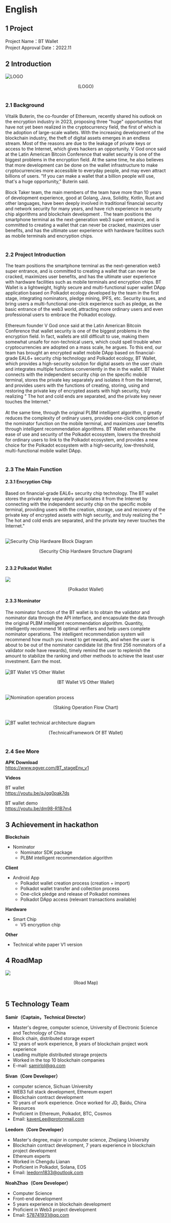 # English
## **1 Project**

Project Name：BT Wallet  
Project Approval Date：2022.11

## **2 Introduction**
![LOGO](./docs/pic/001.png)
<center>(LOGO)</center>  
<br>

### **2.1 Background**
Vitalik Buterin, the co-founder of Ethereum, recently shared his outlook on the encryption industry in 2023, proposing three "huge" opportunities that have not yet been realized in the cryptocurrency field, the first of which is the adoption of large-scale wallets. With the increasing development of the blockchain industry, the theft of digital assets emerges in an endless stream. Most of the reasons are due to the leakage of private keys or access to the Internet, which gives hackers an opportunity. V God once said at the Latin American Bitcoin Conference that wallet security is one of the biggest problems in the encryption field. At the same time, he also believes that more development can be done on the wallet infrastructure to make cryptocurrencies more accessible to everyday people, and may even attract billions of users. "If you can make a wallet that a billion people will use, that's a huge opportunity," Buterin said.<br><br>
Block Taker team, the main members of the team have more than 10 years of development experience, good at Golang, Java, Solidity, Kotlin, Rust and other languages, have been deeply involved in traditional financial security and network security for many years, and have rich experience in security chip algorithms and blockchain development . The team positions the smartphone terminal as the next-generation web3 super entrance, and is committed to creating a wallet that can never be cracked, maximizes user benefits, and has the ultimate user experience with hardware facilities such as mobile terminals and encryption chips.<br><br>

### **2.2 Project Introduction**
The team positions the smartphone terminal as the next-generation web3 super entrance, and is committed to creating a wallet that can never be cracked, maximizes user benefits, and has the ultimate user experience with hardware facilities such as mobile terminals and encryption chips. BT Wallet is a lightweight, highly secure and multi-functional super wallet DApp application based on Polkadot ecology developed by the team in the first stage, integrating nominators, pledge mining, IPFS, etc. Security issues, and bring users a multi-functional one-click experience such as pledge, as the basic entrance of the web3 world, attracting more ordinary users and even professional users to embrace the Polkadot ecology.<br><br>
Ethereum founder V God once said at the Latin American Bitcoin Conference that wallet security is one of the biggest problems in the encryption field. In fact, wallets are still difficult to use, making them somewhat unsafe for non-technical users, which could spell trouble when cryptocurrencies are adopted on a mass scale, he argues. To this end, our team has brought an encrypted wallet mobile DApp based on financial-grade EAL6+ security chip technology and Polkadot ecology, BT Wallet, which provides a high-security solution for digital assets on the user chain and integrates multiple functions conveniently in the in the wallet. BT Wallet connects with the independent security chip on the specific mobile terminal, stores the private key separately and isolates it from the Internet, and provides users with the functions of creating, storing, using and restoring the private key of encrypted assets with high security, truly realizing " The hot and cold ends are separated, and the private key never touches the Internet."<br><br>
At the same time, through the original PLBM intelligent algorithm, it greatly reduces the complexity of ordinary users, provides one-click completion of the nominator function on the mobile terminal, and maximizes user benefits through intelligent recommendation algorithms. BT Wallet enhances the ease of use and security of the Polkadot ecosystem, lowers the threshold for ordinary users to link to the Polkadot ecosystem, and provides a new choice for the Polkadot ecosystem with a high-security, low-threshold, multi-functional mobile wallet DApp.
<br><br>
### **2.3 The Main Function**
#### **2.3.1 Encryption Chip**
Based on financial-grade EAL6+ security chip technology. The BT wallet stores the private key separately and isolates it from the Internet by connecting with the independent security chip on the specific mobile terminal, providing users with the creation, storage, use and recovery of the private key of encrypted assets with high security, and truly realizing the " The hot and cold ends are separated, and the private key never touches the Internet."<br>
<br>

![Security Chip Hardware Block Diagram](./docs/pic/002.png)  
<center>(Security Chip Hardware Structure Diagram)</center>  
<br>

#### **2.3.2 Polkadot Wallet**
![](./docs/pic/003.png)
<center>(Polkadot Wallet)</center>

#### **2.3.3 Nominator**
The nominator function of the BT wallet is to obtain the validator and nominator data through the API interface, and encapsulate the data through the original PLBM intelligent recommendation algorithm. Quantity, intelligently recommend 16 optimal verifiers and help users complete nominator operations. The intelligent recommendation system will recommend how much you invest to get rewards, and when the user is about to be out of the nominator candidate list (the first 256 nominators of a validator node have rewards), timely remind the user to replenish the amount to stabilize the ranking and other methods to achieve the least user investment. Earn the most.  
<br>
![BT Wallet VS Other Wallet](./docs/pic/004.png)
<center>(BT Wallet VS Other Wallet)</center>
<br>

![Nomination operation process](./docs/pic/005.png)
<center>(Staking Operation Flow Chart)</center>
<br>

![BT wallet technical architecture diagram](./docs/pic/006.png)
<center>(TechnicalFramework Of BT Wallet)</center>
<br>

### **2.4 See More**

**APK Download**   
https://www.pgyer.com/BT_stageEnv_v1

**Videos**

BT wallet  
https://youtu.be/qJgq0pak7ds

BT wallet demo  
https://youtu.be/dm98-R1B7m4

## **3 Achievement in hackathon**

**Blockchain**
- Nominator
  - Nominator SDK package
  - PLBM intelligent recommendation algorithm

**Client**
- Android App
  - Polkadot wallet creation process (creation + import)
  - Polkadot wallet transfer and collection process
  - One-click pledge and release of Polkadot nominees
  - Polkadot DApp access (relevant transactions available)

**Hardware**
- Smart Chip
  - V5 encryption chip

**Other**
- Technical white paper V1 version

## **4 RoadMap**
![](./docs/pic/007.png)
<center>(Road Map)</center>
<br>

## **5 Technology Team**

**Samir（Captain，Technical Director）**
- Master's degree, computer science, University of Electronic Science and Technology of China
- Block chain, distributed storage expert
- 12 years of work experience, 8 years of blockchain project work experience
- Leading multiple distributed storage projects
- Worked in the top 10 blockchain companies
- E-mail: samirlol@qq.com

**Sivan（Core Developer）**
- computer science, Sichuan University
- WEB3 full stack development, Ethereum expert
- Blockchain contract development
- 10 years of work experience. Once worked for JD, Baidu, China Resources
- Proficient in Ethereum, Polkadot, BTC, Cosmos
- Email: kavenLee@protonmail.com

**Leedorn（Core Developer）**
- Master's degree, major in computer science, Zhejiang University
- Blockchain contract development, 7 years experience in blockchain project development
- Ethereum experts
- Worked in Chengdu Lianan
- Proficient in Polkadot, Solana, EOS
- Email: leedorn1833@outlook.com

**NoahZhao（Core Developer）**
- Computer Science
- Front-end development
- 5 years experience in blockchain development
- Proficient in Web3 project development
- Email: 578741931@qq.com

<br><br><br><br>
<br><br><br><br>
# 中文版本

## **1 项目**
项目名称：BT Wallet  
项目立项日期：  2022.11

## **2 项目简介**
![](./docs/pic/001.png)
<center>(LOGO)</center>  
<br>

### **2.1 项目背景**
以太坊联合创始人Vitalik Buterin近期分享了对2023年加密行业的展望，提出加密货币领域尚未实现的三个“巨大”机会，其中第一点就是大规模钱包的采用。随着区块链行业的日益发展，数字资产被盗的情况层出不穷，究其原因多是因为私钥泄露或者触网，给了黑客可乘之机。V神曾在拉丁美洲比特币会议上表示，钱包安全是加密领域最大的问题之一。同时他也认为可以在钱包基础设施上进行更多开发，使得加密货币更容易为日常人们使用，甚至有可能够吸引数十亿用户。Buterin说，“如果能制造出一个十亿人会使用的钱包，这是一个巨大的机会。”<br>
<br>
Block Taker团队，团队主要成员有10年以上开发经验，擅长Golang、Java、Solidity、Kotlin、Rust等语言，在传统金融安全及网络安全领域深耕多年，拥有丰富的安全芯片算法及区块链开发经验。团队将智能手机终端定位为下一代web3超级入口，并致力于移动终端及加密芯片等硬件设施打造一款永不可破解、用户收益最大化、极致用户体验的钱包。
### **2.2 项目介绍**
团队将智能手机终端定位为下一代web3超级入口，并致力于移动终端及加密芯片等硬件设施打造一款永不可破解、用户收益最大化、极致用户体验的钱包。BT钱包是团队第一阶段开发的基于波卡生态的轻量化，高安全并集成提名人，质押挖矿，IPFS等多功能于一体的超级钱包DApp应用程序，目的是解决数字货币加密钱包领域的安全问题，并为使用者带来质押等多功能一键式体验，作为web3世界的基础入口，吸引更多普通用户乃至专业用户转向拥抱波卡生态。<br>
<br>
以太坊创始人V神曾在拉丁美洲比特币会议上表示，钱包安全是加密领域最大的问题之一。他认为，实际上钱包仍然很难使用，这使得它们对非技术用户有些不安全，当大规模采用加密货币时可能会带来麻烦。为此我们团队带来了一个基于金融级EAL6+安全芯片技术及波卡生态的加密钱包移动端DApp，BT钱包，为用户链上数字资产提供了高安全解决方案的同时将多功能便捷地集成在钱包之中。BT钱包通过与特定移动端搭载的独立安全芯片打通，将私钥单独储存，与互联网隔离，为用户提供了高安全性的加密资产私钥的创建、存储、使用和恢复功能，真正实现了"冷热端分离、私钥永不触网”。<br>
<br>
同时通过独创的PLBM智能算法，大大降低普通用户的使用复杂度，在手机移动端提供一键完成提名人功能，并通过智能推荐算法最大化增加使用者收益。BT钱包增强了波卡生态的易用性和安全性，降低了普通用户链接波卡生态的门槛，为波卡生态提供了一款高安全、低门槛、多功能移动端钱包DApp新选择。
### **2.3 主要功能**

#### **2.3.1 安全加密芯片**
基于金融级EAL6+安全芯片技术。BT钱包通过与特定移动端搭载的独立安全芯片打通，将私钥单独储存，与互联网隔离，为用户提供了高安全性的加密资产私钥的创建、存储、使用和恢复功能，真正实现了"冷热端分离、私钥永不触网”。<br>
<br>
![Security Chip Hardware Block Diagram](./docs/pic/002.png)
<center>(加密芯片架构图)</center>  
<br>

#### **2.3.2 Polkadot Wallet**
![](./docs/pic/003.png)
<center>(BT钱包主要功能)</center>  
<br>

#### **2.3.3 提名人**
BT钱包的提名人功能是通过API接口获取验证人和提名人数据，通过独创的PLBM智能推荐算法对数据进行封装处理，用户只需要在BT钱包上输入绑定数量，系统会根据用户绑定的数量，智能推荐16个最优的验证者并帮用户完成提名人操作。智能推荐系统会推荐投入多少就可获得奖励、在用户即将处于提名人候选名单外（一个验证者节点的前256个提名人有奖励 ）及时提醒用户补充金额稳住排名等方式实现用户投入最少，收益最大。
<br><br>
![BT Wallet VS Other Wallet](./docs/pic/004.png)
<center>(BT钱包 VS 其他钱包)</center>
<br>

![Nomination operation process](./docs/pic/005.png)
<center>(质押流程图)</center>
<br>

![BT wallet technical architecture diagram](./docs/pic/006.png)
<center>(技术架构图)</center>
<br>


#### **2.3.4 更多**
**APK下载**  
https://www.pgyer.com/BT_stageEnv_v1

**Videos**  

BT wallet  
https://youtu.be/qJgq0pak7ds

BT wallet demo  
https://youtu.be/dm98-R1B7m4

## **3 黑客松期间计划完成的事项**
**区块链端**
- 提名人
  -  提名人SDK封装
  - PLBM智能推荐算法

**客户端**
- 安卓App端
  -  波卡钱包创建流程（创建+导入）
  -  波卡钱包转账收款流程
  -  波卡提名人一键质押与解押
  - 波卡DApp接入（可进行相关交易）

**硬件端**
- 智能芯片
  - V5加密芯片

**其它**
- 技术白皮书V1版本
## **4 RoadMap**
![](./docs/pic/007.png)
<center>(Road Map)</center>
<br>

## **5 团队成员**

**邵海（队长，技术负责人）**
- 硕士学位，电子科技大学计算机专业
- 区块链、分布式存储专家
- 12年工作经验，8年区块链项目工作经历
- 主导过多项分布式存储项目
- 曾就职于区块链前10强公司
- 邮箱：samirlol@qq.com

**马腾云（核心开发）**
- 四川大学计算机专业
- WEB3全栈开发，Ethereum专家
- 区块链合约开
- 10年工作经历，曾就职于京东、百度、华润
- 精通Ethereum、Polkadot、BTC、Cosmos
- 邮箱：kavenLee@protonmail.com

**李栋（核心开发）**
- 硕士学位，浙江大学计算机专业
- 区块链合约开发，7年区块链项目开发经验
- Ethereum专家
- 曾就职于成都链安
- 精通Polkadot、Solana、EOS
- 邮箱：leedorn1833@outlook.com

**赵黎明（核心开发）**
- 计算机专业
- 前端开发
- 5年区块链开发经验
- 精通WEB3项目开发
- 邮箱：578741931@qq.com  


